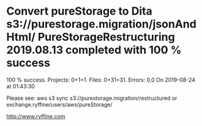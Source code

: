 # Convert pureStorage to Dita s3://purestorage.migration/jsonAndHtml/ PureStorageRestructuring 2019.08.13 completed with 100 % success

100 % success. Projects: 0+1=1.  Files: 0+31=31. Errors: 0,0  On 2019-08-24 at 01:43:30



Please see: aws s3 sync s3://purestorage.migration/restructured or exchange.ryffine/users/aws/pureStorage/

http://www.ryffine.com
